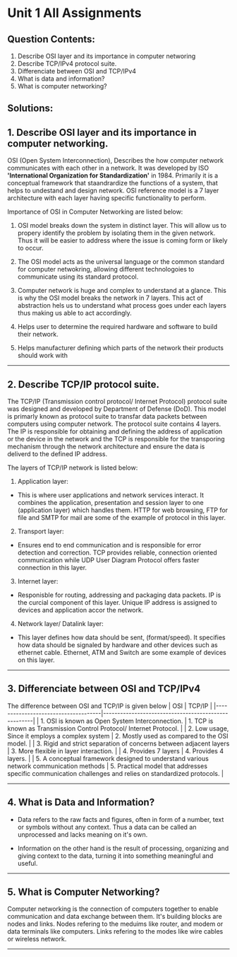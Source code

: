 # Unit 1 All Assignments
## Question Contents:
1. Describe OSI layer and its importance in computer networing
2. Describe TCP/IPv4 protocol suite.
3. Differenciate between OSI and TCP/IPv4
4. What is data and information?
5. What is computer networking?


## Solutions:
## 1. Describe OSI layer and its importance in computer networking.
OSI (Open System Interconnection), Describes the how computer network communicates with each other in a network. It was developed by ISO **'International Organization for Standardization'** in 1984. Primarily it is a conceptual framework that staandrardize the functions of a system, that helps to undestand and design network. OSI reference model is a 7 layer architecture with each layer having specific functionality to perform.

Importance of OSI in Computer Networking are listed below:
1. OSI model breaks down the system in distinct layer. This will allow us to propery identify the problem by isolating them in the given network. Thus it will be easier to address where the issue is coming form or likely to occur.

2. The OSI model acts as the universal language or the common standard for computer netwokring, allowing different technologoies to communicate using its standard protocol.

3. Computer network is huge and complex to understand at a glance. This is why the OSI model breaks the network in 7 layers. This act of abstraction hels us to understand what process goes under each layers thus making us able to act accordingly.

4. Helps user to determine the required hardware and software to build their network.

5. Helps manufacturer defining which parts of the network their products should work with

---

## 2. Describe TCP/IP protocol suite.
The TCP/IP (Transmission control protocol/ Internet Protocol) protocol suite was designed and developed by Department of Defense (DoD). This model is primarly known as protocol suite to transfar data packets between computers using computer network. The protocol suite contains 4 layers. The IP is responsible for obtaining and defining the address of application or the device in the network and the TCP is responsible for the transporing mechanism through the network architecture and ensure the data is deliverd to the defined IP address.

The layers of TCP/IP network is listed below:
1. Application layer:
* This is where user applications and network services interact. It combines the application, presentation and session layer to one (application layer) which handles them. HTTP for web browsing, FTP for file and SMTP for mail are some of the example of protocol in this layer.

2. Transport layer:
* Ensures end to end communication and is responsible for error detection and correction. TCP provides reliable, connection oriented communication while UDP User Diagram Protocol offers faster connection in this layer.

3. Internet layer:
* Responisble for routing, addressing and packaging data packets. IP is the curcial component of this layer. Unique IP address is assigned to devices and application accor the network.

4. Network layer/ Datalink layer:
* This layer defines how data should be sent, (format/speed). It specifies how data should be signaled by hardware and other devices such as ethernet cable. Ethernet, ATM and Switch are some example of devices on this layer.

---

## 3. Differenciate between OSI and TCP/IPv4
The difference between OSI and TCP/IP is given below
| OSI                                 | TCP/IP                                              |
|-------------------------------------|-----------------------------------------------------|
| 1. OSI is known as Open System Interconnection. | 1. TCP is known as Transmission Control Protocol/ Internet Protocol. |
| 2. Low usage, Since it employs a complex system | 2. Mostly used as compared to the OSI model. |
| 3. Rigid and strict separation of concerns between adjacent layers | 3. More flexible in layer interaction. |
| 4. Provides 7 layers                | 4. Provides 4 layers.                                |
| 5. A conceptual framework designed to understand various network communication methods | 5. Practical model that addresses specific communication challenges and relies on standardized protocols. |

---

## 4. What is Data and Information?
* Data refers to the raw facts and figures, often in form of a number, text or symbols without any context. Thus a data can be called an unprocessed and lacks meaning on it's own.

* Information on the other hand is the result of processing, organizing and giving context to the data, turning it into something meaningful and useful.

---

## 5. What is Computer Networking?
Computer networking is the connection of computers together to enable communication and data exchange between them. It's building blocks are nodes and links. Nodes refering to the meduims like router, and modem or data terminals like computers. Links refering to the modes like wire cables or wireless network.

---